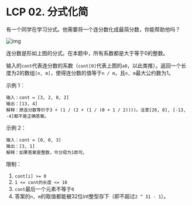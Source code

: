 # LCP 02. 分式化简

有一个同学在学习分式。他需要将一个连分数化成最简分数，你能帮助他吗？

![img](https://assets.leetcode-cn.com/aliyun-lc-upload/uploads/2019/09/09/fraction_example_1.jpg)

连分数是形如上图的分式。在本题中，所有系数都是大于等于0的整数。

输入的`cont`代表连分数的系数（`cont[0]`代表上图的`a0`，以此类推）。返回一个长度为2的数组`[n, m]`，使得连分数的值等于`n / m`，且`n, m`最大公约数为1。



示例 1：
```
输入：cont = [3, 2, 0, 2]
输出：[13, 4]
解释：原连分数等价于3 + (1 / (2 + (1 / (0 + 1 / 2))))。注意[26, 8], [-13, -4]都不是正确答案。
```

示例 2：
```
输入：cont = [0, 0, 3]
输出：[3, 1]
解释：如果答案是整数，令分母为1即可。
```

限制：
1. `cont[i] >= 0`
2. `1 <= cont的长度 <= 10`
3. `cont`最后一个元素不等于`0`
4. 答案的`n, m`的取值都能被32位int整型存下（即不超过`2 ^ 31 - 1`）。
